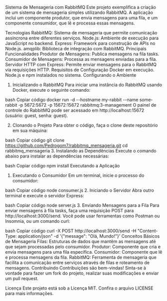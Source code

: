 Sistema de Mensageria com RabbitMQ
Este projeto exemplifica a criação de um sistema de mensageria simples utilizando RabbitMQ. A aplicação inclui um componente produtor, que envia mensagens para uma fila, e um componente consumidor, que lê e processa essas mensagens.

Tecnologias
RabbitMQ: Sistema de mensageria que permite comunicação assíncrona entre diferentes serviços.
Node.js: Ambiente de execução para JavaScript no backend.
Express: Framework para construção de APIs no Node.js.
amqplib: Biblioteca de integração com RabbitMQ.
Principais Funcionalidades
Produtor de Mensagens: Publica mensagens na fila tasks.
Consumidor de Mensagens: Processa as mensagens enviadas para a fila.
Servidor HTTP com Express: Permite enviar mensagens para o RabbitMQ via requisições HTTP.
Requisitos de Configuração
Docker em execução.
Node.js e npm instalados no sistema.
Configurando o Ambiente
1. Inicializando o RabbitMQ
Para iniciar uma instância do RabbitMQ usando Docker, execute o seguinte comando:

bash
Copiar código
docker run -d --hostname my-rabbit --name some-rabbit -p 5672:5672 -p 15672:15672 rabbitmq:3-management
O painel de controle do RabbitMQ pode ser acessado em http://localhost:15672 (usuário: guest, senha: guest).

2. Clonando o Projeto
Para obter o código, faça o clone deste repositório em sua máquina:

bash
Copiar código
git clone https://github.com/Pedrogom7/rabbitmq_mensageria.git
cd rabbitmq_mensageria
3. Instalando as Dependências
Execute o comando abaixo para instalar as dependências necessárias:

bash
Copiar código
npm install
Executando a Aplicação
1. Executando o Consumidor
Em um terminal, inicie o processo do consumidor:

bash
Copiar código
node consumer.js
2. Iniciando o Servidor
Abra outro terminal e execute o servidor Express:

bash
Copiar código
node server.js
3. Enviando Mensagens para a Fila
Para enviar mensagens à fila tasks, faça uma requisição POST para http://localhost:3000/send. Você pode usar ferramentas como Postman ou Insomnia, ou um comando curl:

bash
Copiar código
curl -X POST http://localhost:3000/send -H "Content-Type: application/json" -d '{"message": "Olá, Mundo!"}'
Conceitos Básicos de Mensageria
Filas: Estruturas de dados que mantêm as mensagens até que sejam processadas pelo consumidor.
Produtor: Componente que cria e envia mensagens para uma fila específica.
Consumidor: Componente que lê e processa mensagens da fila.
RabbitMQ: Ferramenta de mensageria que facilita a comunicação entre serviços através de filas e roteamento de mensagens.
Contribuindo
Contribuições são bem-vindas! Sinta-se à vontade para fazer um fork do projeto, realizar suas modificações e enviar um pull request.

Licença
Este projeto está sob a Licença MIT. Confira o arquivo LICENSE para mais informações.

